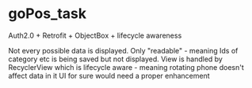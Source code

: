 # goPos_task

Auth2.0 + Retrofit + ObjectBox + lifecycle awareness

Not every possible data is displayed. Only "readable" - meaning Ids of category etc is being saved but not displayed.
View is handled by RecyclerView which is lifecycle aware - meaning rotating phone doesn't affect data in it
UI for sure would need a proper enhancement
